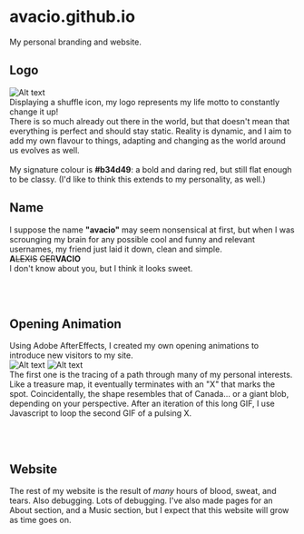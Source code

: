 # avacio.github.io
My personal branding and website.

## Logo
![Alt text](https://i.imgur.com/qwns5Sm.png) <br>
Displaying a shuffle icon, my logo represents my life motto to constantly change it up! <br>
There is so much already out there in the world, but that doesn't mean that everything is perfect and should stay static. Reality is dynamic, and I aim to add my own flavour to things, adapting and changing as the world around us evolves as well.
<br><br>
My signature colour is **#b34d49**: a bold and daring red, but still flat enough to be classy. (I'd like to think this extends to my personality, as well.)


## Name
I suppose the name **"avacio"** may seem nonsensical at first, but when I was scrounging my brain for any possible cool and funny and relevant usernames, my friend just laid it down, clean and simple. <br>
**A**~~LEXIS~~ ~~GER~~**VACIO** <br>
I don't know about you, but I think it looks sweet.

<br><br>
## Opening Animation
Using Adobe AfterEffects, I created my own opening animations to introduce new visitors to my site. <br>
![Alt text](http://i.imgur.com/C0LPjlY.gif)
![Alt text](http://i.imgur.com/6Uv98iC.gif)
<br>
The first one is the tracing of a path through many of my personal interests. Like a treasure map, it eventually terminates with an "X" that marks the spot.
Coincidentally, the shape resembles that of Canada... or a giant blob, depending on your perspective. After an iteration of this long GIF, I use Javascript to loop the second GIF of a pulsing X.

<br><br>
## Website
The rest of my website is the result of *many* hours of blood, sweat, and tears. Also debugging. Lots of debugging. I've also made pages for an About section, and a Music section, but I expect that this website will grow as time goes on.
